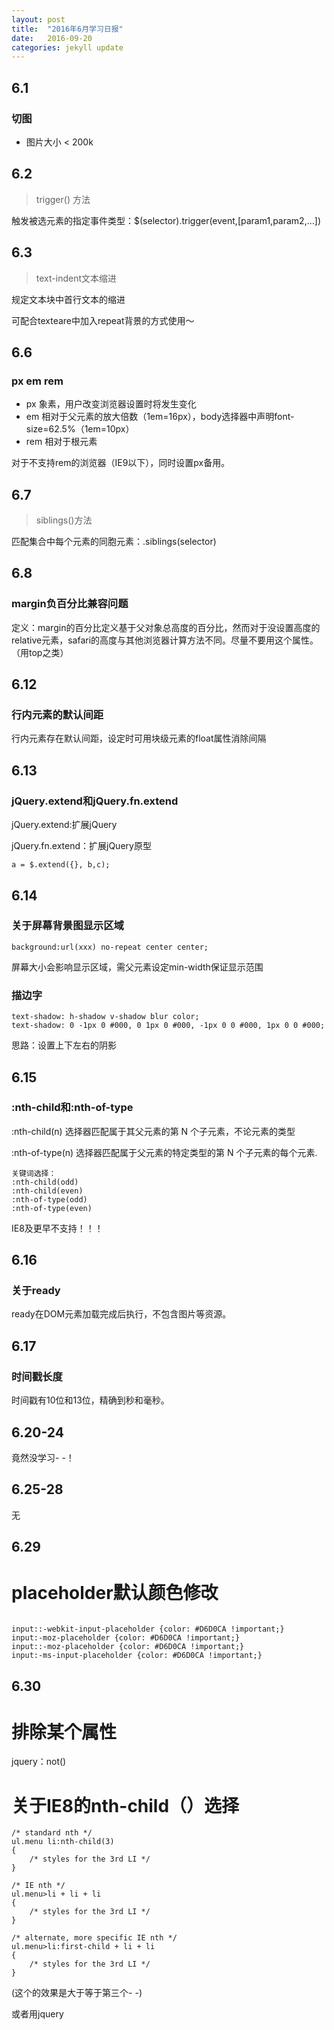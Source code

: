 ```yaml
---
layout: post
title:  "2016年6月学习日报"
date:   2016-09-20
categories: jekyll update
---
```



## 6.1

### 切图

- 图片大小 < 200k

## 6.2

> trigger() 方法

触发被选元素的指定事件类型：$(selector).trigger(event,[param1,param2,...])

## 6.3

> text-indent文本缩进

规定文本块中首行文本的缩进

可配合texteare中加入repeat背景的方式使用～

## 6.6

### px em rem

- px 象素，用户改变浏览器设置时将发生变化
- em 相对于父元素的放大倍数（1em=16px），body选择器中声明font-size=62.5%（1em=10px）
- rem 相对于根元素

对于不支持rem的浏览器（IE9以下），同时设置px备用。

## 6.7

> siblings()方法

匹配集合中每个元素的同胞元素：.siblings(selector)

## 6.8

### margin负百分比兼容问题

定义：margin的百分比定义基于父对象总高度的百分比，然而对于没设置高度的relative元素，safari的高度与其他浏览器计算方法不同。尽量不要用这个属性。（用top之类）

## 6.12

### 行内元素的默认间距

行内元素存在默认间距，设定时可用块级元素的float属性消除间隔

## 6.13

### jQuery.extend和jQuery.fn.extend

jQuery.extend:扩展jQuery

jQuery.fn.extend：扩展jQuery原型


```
a = $.extend({}, b,c);
```

## 6.14

### 关于屏幕背景图显示区域

```
background:url(xxx) no-repeat center center;
```

屏幕大小会影响显示区域，需父元素设定min-width保证显示范围

### 描边字

```
text-shadow: h-shadow v-shadow blur color;
text-shadow: 0 -1px 0 #000, 0 1px 0 #000, -1px 0 0 #000, 1px 0 0 #000;
```

思路：设置上下左右的阴影

## 6.15

### :nth-child和:nth-of-type

:nth-child(n) 选择器匹配属于其父元素的第 N 个子元素，不论元素的类型

:nth-of-type(n) 选择器匹配属于父元素的特定类型的第 N 个子元素的每个元素.


```
关键词选择：
:nth-child(odd)
:nth-child(even)
:nth-of-type(odd)
:nth-of-type(even)
```

IE8及更早不支持！！！

## 6.16

### 关于ready

ready在DOM元素加载完成后执行，不包含图片等资源。

## 6.17

### 时间戳长度

时间戳有10位和13位，精确到秒和毫秒。

## 6.20-24

竟然没学习- -！


## 6.25-28

无

## 6.29

# placeholder默认颜色修改


```

input::-webkit-input-placeholder {color: #D6D0CA !important;}
input:-moz-placeholder {color: #D6D0CA !important;}
input::-moz-placeholder {color: #D6D0CA !important;}
input:-ms-input-placeholder {color: #D6D0CA !important;}
```

## 6.30

# 排除某个属性

jquery：not()

# 关于IE8的nth-child（）选择


```
/* standard nth */
ul.menu li:nth-child(3)
{
    /* styles for the 3rd LI */
}

/* IE nth */
ul.menu>li + li + li 
{
    /* styles for the 3rd LI */
}

/* alternate, more specific IE nth */
ul.menu>li:first-child + li + li 
{
    /* styles for the 3rd LI */
}
```

(这个的效果是大于等于第三个- -)

或者用jquery